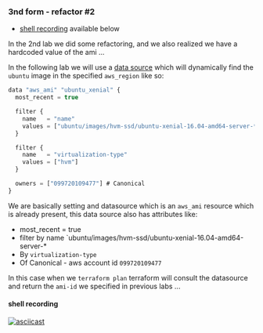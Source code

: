 ### 3nd form - refactor #2

- [shell recording](shell-recording) available below

In the 2nd lab we did some refactoring, and we also realized we have a hardcoded value of the ami ...

In the following lab we will use a [data source](https://www.terraform.io/docs/configuration/data-sources.html) which will dynamically find the `ubuntu` image in the specified `aws_region` like so:

```js
data "aws_ami" "ubuntu_xenial" {
  most_recent = true

  filter {
    name   = "name"
    values = ["ubuntu/images/hvm-ssd/ubuntu-xenial-16.04-amd64-server-*"]
  }

  filter {
    name   = "virtualization-type"
    values = ["hvm"]
  }

  owners = ["099720109477"] # Canonical
}
```
We are basically setting and datasource which is an `aws_ami` resource which is already present, this data source also has attributes like:

* most_recent = true
* filter by name `ubuntu/images/hvm-ssd/ubuntu-xenial-16.04-amd64-server-*
* By `virtualization-type`
* Of Canonical - aws account id `099720109477`

In this case when we `terraform plan` terraform will consult the datasource and return the `ami-id` we specified in previous labs ...

#### shell recording
[![asciicast](https://asciinema.org/a/eMjgjNUlUDaf7SnF4tu7L6Voe.png)](https://asciinema.org/a/eMjgjNUlUDaf7SnF4tu7L6Voe)
